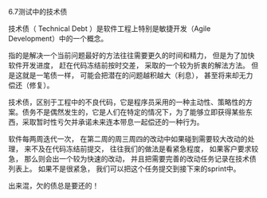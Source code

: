 6.7测试中的技术债

技术债（ Technical Debt ）是软件工程上特别是敏捷开发（Agile Development）中的一个概念。

指的是解决一个当前问题最好的方法往往需要更久的时间和精力， 但是为了加快软件开发进度， 赶在代码冻结前按时交差， 采取的一个较为折衷的解法方法。 但是这就是一笔债一样， 可能会把潜在的问题越积越大（利息）， 甚至将来却无力偿还（修复）。

 技术债，区别于工程中的不良代码，它是程序员采用的一种主动性、策略性的方案。债务不是偶然发生的，它是人们在特定的情况下，为了能够立即获得某些东西，采取暂时性亏欠并承诺未来连本带息一起偿还的一种行为。

软件每两周迭代一次， 在第二周的周三周四的改动中如果碰到需要较大改动的处理， 来不及在代码冻结前提交， 往往我们的做法是看紧急程度， 如果客户要求较急， 那么则会出一个较为快速的改动， 并且把需要完善的改动任务记录在技术债列表上。 如果不是很紧急， 我们可以把这个任务提交到接下来的sprint中。

出来混，欠的债总是要还的！

